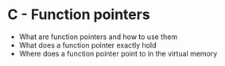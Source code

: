 # C - Function pointers

+ What are function pointers and how to use them
+ What does a function pointer exactly hold
+ Where does a function pointer point to in the virtual memory
